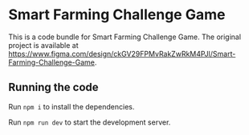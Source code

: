 
  # Smart Farming Challenge Game

  This is a code bundle for Smart Farming Challenge Game. The original project is available at https://www.figma.com/design/ckGV29FPMvRakZwRkM4PJl/Smart-Farming-Challenge-Game.

  ## Running the code

  Run `npm i` to install the dependencies.

  Run `npm run dev` to start the development server.
  